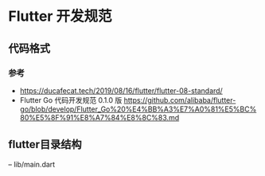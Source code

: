 # Flutter 开发规范

## 代码格式

### 参考
- https://ducafecat.tech/2019/08/16/flutter/flutter-08-standard/
- Flutter Go 代码开发规范 0.1.0 版
https://github.com/alibaba/flutter-go/blob/develop/Flutter_Go%20%E4%BB%A3%E7%A0%81%E5%BC%80%E5%8F%91%E8%A7%84%E8%8C%83.md




## flutter目录结构
–	lib/main.dart